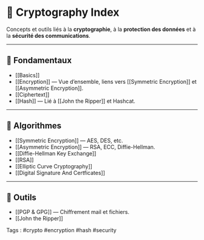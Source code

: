 # 🔐 Cryptography Index

Concepts et outils liés à la **cryptographie**, à la **protection des données** et à la **sécurité des communications**.  

---

## 📘 Fondamentaux
- [[Basics]]
- [[Encryption]] — Vue d’ensemble, liens vers [[Symmetric Encryption]] et [[Asymmetric Encryption]].
- [[Ciphertext]]
- [[Hash]] — Lié à [[John the Ripper]] et Hashcat.

---

## 🔑 Algorithmes
- [[Symmetric Encryption]] — AES, DES, etc.
- [[Asymmetric Encryption]] — RSA, ECC, Diffie-Hellman.
- [[Diffie-Hellman Key Exchange]]
- [[RSA]]
- [[Elliptic Curve Cryptography]]
- [[Digital Signature And Certficates]]

---

## 🔧 Outils
- [[PGP & GPG]] — Chiffrement mail et fichiers.
- [[John the Ripper]]

Tags : #crypto #encryption #hash #security
